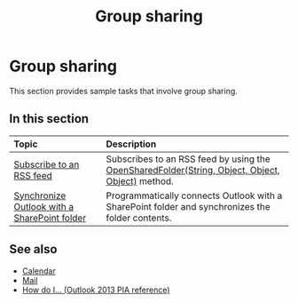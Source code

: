 ﻿---
title: Group sharing
TOCTitle: Group sharing
ms:assetid: ac13adbf-51ff-4ff8-ba27-1bd86501bd7f
ms:mtpsurl: https://msdn.microsoft.com/en-us/library/Ff424475(v=office.15)
ms:contentKeyID: 55119851
ms.date: 07/24/2014
mtps_version: v=office.15
---

# Group sharing

This section provides sample tasks that involve group sharing.

## In this section

|Topic|Description|
|:----|:----------|
|[Subscribe to an RSS feed](how-to-subscribe-to-an-rss-feed.md)  |Subscribes to an RSS feed by using the [OpenSharedFolder(String, Object, Object, Object)](https://msdn.microsoft.com/en-us/library/bb610157\(v=office.15\)) method.|
|[Synchronize Outlook with a SharePoint folder](how-to-synchronize-outlook-with-a-sharepoint-folder.md)  |Programmatically connects Outlook with a SharePoint folder and synchronizes the folder contents.|

## See also

- [Calendar](calendar.md)
- [Mail](mail.md)
- [How do I... (Outlook 2013 PIA reference)](how-do-i-outlook-2013-pia-reference.md)

